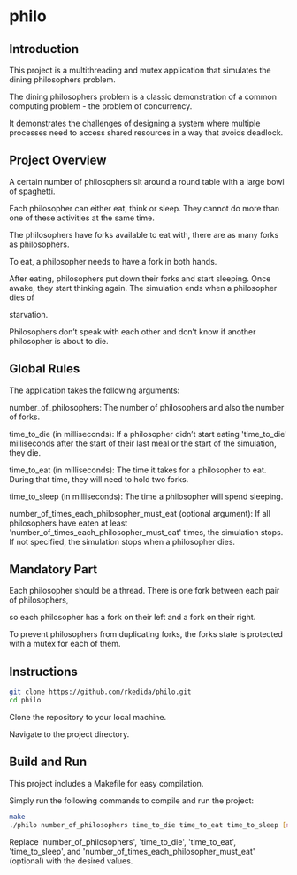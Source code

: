 # philo

## Introduction
This project is a multithreading and mutex application that simulates the dining philosophers problem.

The dining philosophers problem is a classic demonstration of a common computing problem - the problem of concurrency.

It demonstrates the challenges of designing a system where multiple processes need to access shared resources in a way that avoids deadlock.

## Project Overview
A certain number of philosophers sit around a round table with a large bowl of spaghetti.

Each philosopher can either eat, think or sleep. They cannot do more than one of these activities at the same time.

The philosophers have forks available to eat with, there are as many forks as philosophers.

To eat, a philosopher needs to have a fork in both hands.

After eating, philosophers put down their forks and start sleeping. Once awake, they start thinking again. The simulation ends when a philosopher dies of 

starvation.

Philosophers don’t speak with each other and don’t know if another philosopher is about to die.

## Global Rules

The application takes the following arguments:

number_of_philosophers: The number of philosophers and also the number of forks.

time_to_die (in milliseconds): If a philosopher didn’t start eating 'time_to_die' milliseconds after the start of their last meal or the start of the 
simulation, they die.

time_to_eat (in milliseconds): The time it takes for a philosopher to eat. During that time, they will need to hold two forks.

time_to_sleep (in milliseconds): The time a philosopher will spend sleeping.

number_of_times_each_philosopher_must_eat (optional argument): If all philosophers have eaten at least 'number_of_times_each_philosopher_must_eat' times, the simulation stops. If not specified, the simulation stops when a philosopher dies.

## Mandatory Part
Each philosopher should be a thread. There is one fork between each pair of philosophers,

so each philosopher has a fork on their left and a fork on their right.

To prevent philosophers from duplicating forks, the forks state is protected with a mutex for each of them.

## Instructions
```sh
git clone https://github.com/rkedida/philo.git
cd philo
```
Clone the repository to your local machine.

Navigate to the project directory.

## Build and Run
This project includes a Makefile for easy compilation.

Simply run the following commands to compile and run the project:
```sh
make
./philo number_of_philosophers time_to_die time_to_eat time_to_sleep [number_of_times_each_philosopher_must_eat]
```
Replace 'number_of_philosophers', 'time_to_die', 'time_to_eat', 'time_to_sleep', and 'number_of_times_each_philosopher_must_eat' (optional)
with the desired values.

